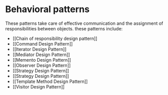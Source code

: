 # Behavioral patterns
These patterns take care of effective communication and the assignment of responsibilities between objects.
these patterns include:
- [[Chain of responsibility design pattern]]
- [[Command Design Pattern]]
- [[Iterator Design Pattern]]
- [[Mediator Design Pattern]]
- [[Memento Design Pattern]]
- [[Observer Design Pattern]]
- [[Strategy Design Pattern]]
- [[Strategy Design Pattern]]
- [[Template Method Design Pattern]]
- [[Visitor Design Pattern]]
